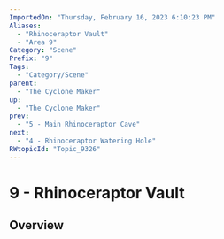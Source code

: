 ```yaml
---
ImportedOn: "Thursday, February 16, 2023 6:10:23 PM"
Aliases:
  - "Rhinoceraptor Vault"
  - "Area 9"
Category: "Scene"
Prefix: "9"
Tags:
  - "Category/Scene"
parent:
  - "The Cyclone Maker"
up:
  - "The Cyclone Maker"
prev:
  - "5 - Main Rhinoceraptor Cave"
next:
  - "4 - Rhinoceraptor Watering Hole"
RWtopicId: "Topic_9326"
---
```

# 9 - Rhinoceraptor Vault
## Overview
